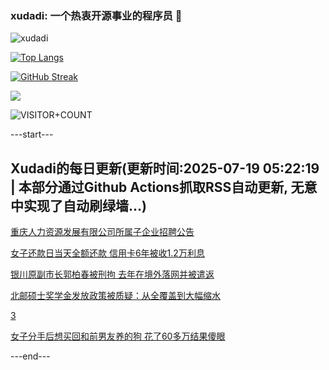 ### xudadi: 一个热衷开源事业的程序员 👋

![xudadi](https://github-readme-stats-git-masterorgs-github-readme-stats-team.vercel.app/api?username=xudadi)

[![Top Langs](https://github-readme-stats.vercel.app/api/top-langs/?username=xudadi)](https://github.com/anuraghazra/github-readme-stats)

[![GitHub Streak](https://streak-stats.demolab.com?user=xudadi&locale=zh_Hans)](https://git.io/streak-stats)

![](https://raw.githubusercontent.com/xudadi/xudadi/main/assets/github-contribution-grid-snake.svg)

![VISITOR+COUNT](https://komarev.com/ghpvc/?username=xudadi&label=VISITOR+COUNT)


---start---

## Xudadi的每日更新(更新时间:2025-07-19 05:22:19 | 本部分通过Github Actions抓取RSS自动更新, 无意中实现了自动刷绿墙...)

[重庆人力资源发展有限公司所属子企业招聘公告](https://www.gongkaoleida.com/article/2519719)

[女子还款日当天全额还款 信用卡6年被收1.2万利息](https://m.163.com/news/article/K4O8AJHB0519C6T9.html)

[银川原副市长郭柏春被刑拘 去年在境外落网并被遣返](https://m.163.com/news/article/K4PK1JMM053469LG.html)

[北邮硕士奖学金发放政策被质疑：从全覆盖到大幅缩水](https://m.163.com/news/article/K4PBD0RM053469LG.html)

[3](https://m.163.com/touch/news/sub/domestic)

[女子分手后想买回和前男友养的狗 花了60多万结果傻眼](https://m.163.com/news/article/K4OV76V705561G0D.html)

---end---
